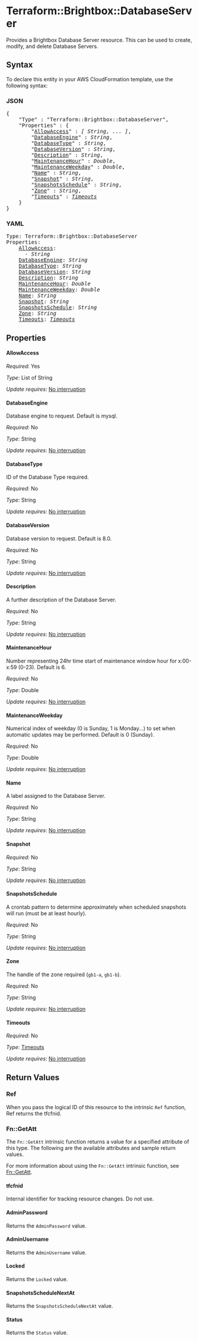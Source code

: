 # Terraform::Brightbox::DatabaseServer

Provides a Brightbox Database Server resource. This can be used to create,
modify, and delete Database Servers.

## Syntax

To declare this entity in your AWS CloudFormation template, use the following syntax:

### JSON

<pre>
{
    "Type" : "Terraform::Brightbox::DatabaseServer",
    "Properties" : {
        "<a href="#allowaccess" title="AllowAccess">AllowAccess</a>" : <i>[ String, ... ]</i>,
        "<a href="#databaseengine" title="DatabaseEngine">DatabaseEngine</a>" : <i>String</i>,
        "<a href="#databasetype" title="DatabaseType">DatabaseType</a>" : <i>String</i>,
        "<a href="#databaseversion" title="DatabaseVersion">DatabaseVersion</a>" : <i>String</i>,
        "<a href="#description" title="Description">Description</a>" : <i>String</i>,
        "<a href="#maintenancehour" title="MaintenanceHour">MaintenanceHour</a>" : <i>Double</i>,
        "<a href="#maintenanceweekday" title="MaintenanceWeekday">MaintenanceWeekday</a>" : <i>Double</i>,
        "<a href="#name" title="Name">Name</a>" : <i>String</i>,
        "<a href="#snapshot" title="Snapshot">Snapshot</a>" : <i>String</i>,
        "<a href="#snapshotsschedule" title="SnapshotsSchedule">SnapshotsSchedule</a>" : <i>String</i>,
        "<a href="#zone" title="Zone">Zone</a>" : <i>String</i>,
        "<a href="#timeouts" title="Timeouts">Timeouts</a>" : <i><a href="timeouts.md">Timeouts</a></i>
    }
}
</pre>

### YAML

<pre>
Type: Terraform::Brightbox::DatabaseServer
Properties:
    <a href="#allowaccess" title="AllowAccess">AllowAccess</a>: <i>
      - String</i>
    <a href="#databaseengine" title="DatabaseEngine">DatabaseEngine</a>: <i>String</i>
    <a href="#databasetype" title="DatabaseType">DatabaseType</a>: <i>String</i>
    <a href="#databaseversion" title="DatabaseVersion">DatabaseVersion</a>: <i>String</i>
    <a href="#description" title="Description">Description</a>: <i>String</i>
    <a href="#maintenancehour" title="MaintenanceHour">MaintenanceHour</a>: <i>Double</i>
    <a href="#maintenanceweekday" title="MaintenanceWeekday">MaintenanceWeekday</a>: <i>Double</i>
    <a href="#name" title="Name">Name</a>: <i>String</i>
    <a href="#snapshot" title="Snapshot">Snapshot</a>: <i>String</i>
    <a href="#snapshotsschedule" title="SnapshotsSchedule">SnapshotsSchedule</a>: <i>String</i>
    <a href="#zone" title="Zone">Zone</a>: <i>String</i>
    <a href="#timeouts" title="Timeouts">Timeouts</a>: <i><a href="timeouts.md">Timeouts</a></i>
</pre>

## Properties

#### AllowAccess

_Required_: Yes

_Type_: List of String

_Update requires_: [No interruption](https://docs.aws.amazon.com/AWSCloudFormation/latest/UserGuide/using-cfn-updating-stacks-update-behaviors.html#update-no-interrupt)

#### DatabaseEngine

Database engine to request. Default is mysql.

_Required_: No

_Type_: String

_Update requires_: [No interruption](https://docs.aws.amazon.com/AWSCloudFormation/latest/UserGuide/using-cfn-updating-stacks-update-behaviors.html#update-no-interrupt)

#### DatabaseType

ID of the Database Type required.

_Required_: No

_Type_: String

_Update requires_: [No interruption](https://docs.aws.amazon.com/AWSCloudFormation/latest/UserGuide/using-cfn-updating-stacks-update-behaviors.html#update-no-interrupt)

#### DatabaseVersion

Database version to request. Default is 8.0.

_Required_: No

_Type_: String

_Update requires_: [No interruption](https://docs.aws.amazon.com/AWSCloudFormation/latest/UserGuide/using-cfn-updating-stacks-update-behaviors.html#update-no-interrupt)

#### Description

A further description of the Database Server.

_Required_: No

_Type_: String

_Update requires_: [No interruption](https://docs.aws.amazon.com/AWSCloudFormation/latest/UserGuide/using-cfn-updating-stacks-update-behaviors.html#update-no-interrupt)

#### MaintenanceHour

Number representing 24hr time start of maintenance window hour for x:00-x:59 (0-23). Default is 6.

_Required_: No

_Type_: Double

_Update requires_: [No interruption](https://docs.aws.amazon.com/AWSCloudFormation/latest/UserGuide/using-cfn-updating-stacks-update-behaviors.html#update-no-interrupt)

#### MaintenanceWeekday

Numerical index of weekday (0 is Sunday, 1 is Monday...) to set when automatic updates may be performed. Default is 0 (Sunday).

_Required_: No

_Type_: Double

_Update requires_: [No interruption](https://docs.aws.amazon.com/AWSCloudFormation/latest/UserGuide/using-cfn-updating-stacks-update-behaviors.html#update-no-interrupt)

#### Name

A label assigned to the Database Server.

_Required_: No

_Type_: String

_Update requires_: [No interruption](https://docs.aws.amazon.com/AWSCloudFormation/latest/UserGuide/using-cfn-updating-stacks-update-behaviors.html#update-no-interrupt)

#### Snapshot

_Required_: No

_Type_: String

_Update requires_: [No interruption](https://docs.aws.amazon.com/AWSCloudFormation/latest/UserGuide/using-cfn-updating-stacks-update-behaviors.html#update-no-interrupt)

#### SnapshotsSchedule

A crontab pattern to determine approximately when scheduled snapshots will run (must be at least hourly).

_Required_: No

_Type_: String

_Update requires_: [No interruption](https://docs.aws.amazon.com/AWSCloudFormation/latest/UserGuide/using-cfn-updating-stacks-update-behaviors.html#update-no-interrupt)

#### Zone

The handle of the zone required (`gb1-a`, `gb1-b`).

_Required_: No

_Type_: String

_Update requires_: [No interruption](https://docs.aws.amazon.com/AWSCloudFormation/latest/UserGuide/using-cfn-updating-stacks-update-behaviors.html#update-no-interrupt)

#### Timeouts

_Required_: No

_Type_: <a href="timeouts.md">Timeouts</a>

_Update requires_: [No interruption](https://docs.aws.amazon.com/AWSCloudFormation/latest/UserGuide/using-cfn-updating-stacks-update-behaviors.html#update-no-interrupt)

## Return Values

### Ref

When you pass the logical ID of this resource to the intrinsic `Ref` function, Ref returns the tfcfnid.

### Fn::GetAtt

The `Fn::GetAtt` intrinsic function returns a value for a specified attribute of this type. The following are the available attributes and sample return values.

For more information about using the `Fn::GetAtt` intrinsic function, see [Fn::GetAtt](https://docs.aws.amazon.com/AWSCloudFormation/latest/UserGuide/intrinsic-function-reference-getatt.html).

#### tfcfnid

Internal identifier for tracking resource changes. Do not use.

#### AdminPassword

Returns the <code>AdminPassword</code> value.

#### AdminUsername

Returns the <code>AdminUsername</code> value.

#### Locked

Returns the <code>Locked</code> value.

#### SnapshotsScheduleNextAt

Returns the <code>SnapshotsScheduleNextAt</code> value.

#### Status

Returns the <code>Status</code> value.

